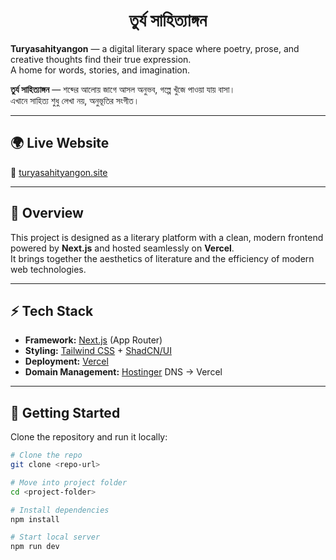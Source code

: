 <h1 align="center">তুর্য সাহিত্যাঙ্গন</h1>

**Turyasahityangon** — a digital literary space where poetry, prose, and creative thoughts find their true expression.  
A home for words, stories, and imagination.  

**তুর্য সাহিত্যাঙ্গন** — শব্দের আলোয় জাগে আসল অনুভব, গল্পে খুঁজে পাওয়া যায় বাসা।  
এখানে সাহিত্য শুধু লেখা নয়, অনুভূতির সংগীত।  

---

## 🌍 Live Website  
🔗 [turyasahityangon.site](https://turyasahityangon.site)  

---

## 📌 Overview  
This project is designed as a literary platform with a clean, modern frontend powered by **Next.js** and hosted seamlessly on **Vercel**.  
It brings together the aesthetics of literature and the efficiency of modern web technologies.  

---

## ⚡ Tech Stack  
- **Framework:** [Next.js](https://nextjs.org/) (App Router)  
- **Styling:** [Tailwind CSS](https://tailwindcss.com/) + [ShadCN/UI](https://ui.shadcn.com/)  
- **Deployment:** [Vercel](https://vercel.com/)  
- **Domain Management:** [Hostinger](https://www.hostinger.com/) DNS → Vercel  

---

## 🚀 Getting Started  

Clone the repository and run it locally:  

```bash
# Clone the repo
git clone <repo-url>

# Move into project folder
cd <project-folder>

# Install dependencies
npm install

# Start local server
npm run dev
